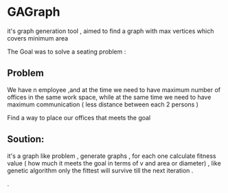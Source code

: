 GAGraph
=======

it's graph generation tool , aimed to find a graph with max vertices  which covers  minimum area

The Goal was to solve a seating problem :

Problem
----------

We have n employee ,and at the time we need to have maximum number of offices in the same work space, while at the same time  we need to have maximum communication ( less distance between each 2 persons )

Find a way to place our offices that meets the goal 

Soution:
---------
it's a graph like problem , generate graphs , for each one calculate fitness value ( how much it meets the goal in terms of v and area or diameter) , like genetic algorithm only the fittest will survive till the next iteration .

 .

